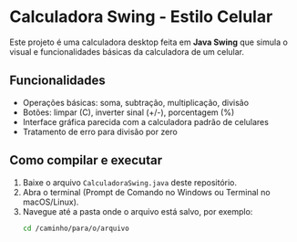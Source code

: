 # Calculadora Swing - Estilo Celular

Este projeto é uma calculadora desktop feita em **Java Swing** que simula o visual e funcionalidades básicas da calculadora de um celular.

## Funcionalidades

- Operações básicas: soma, subtração, multiplicação, divisão  
- Botões: limpar (C), inverter sinal (+/-), porcentagem (%)  
- Interface gráfica parecida com a calculadora padrão de celulares  
- Tratamento de erro para divisão por zero

## Como compilar e executar

1. Baixe o arquivo `CalculadoraSwing.java` deste repositório.  
2. Abra o terminal (Prompt de Comando no Windows ou Terminal no macOS/Linux).  
3. Navegue até a pasta onde o arquivo está salvo, por exemplo:  
   ```bash
   cd /caminho/para/o/arquivo
